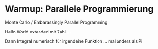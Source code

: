 # Warmup: Parallele Programmierung

Monte Carlo / Embarassingly Parallel Programming


Hello World extended mit Zahl ...

Dann
Integral numerisch für irgendeine Funktion ... mal anders als Pi



